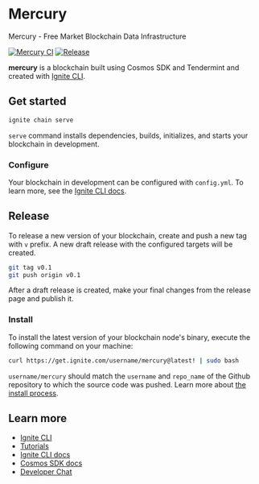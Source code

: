 # Mercury

Mercury - Free Market Blockchain Data Infrastructure

[![Mercury CI](https://github.com/cbarraford/mercury/actions/workflows/ci.yml/badge.svg)](https://github.com/cbarraford/mercury/actions/workflows/ci.yml)
[![Release](https://github.com/cbarraford/mercury/actions/workflows/release.yml/badge.svg)](https://github.com/cbarraford/mercury/actions/workflows/release.yml)

**mercury** is a blockchain built using Cosmos SDK and Tendermint and created
with [Ignite CLI](https://ignite.com/cli).

## Get started

```bash
ignite chain serve
```

`serve` command installs dependencies, builds, initializes, and starts your
blockchain in development.

### Configure

Your blockchain in development can be configured with `config.yml`. To learn
more, see the [Ignite CLI docs](https://docs.ignite.com).

## Release

To release a new version of your blockchain, create and push a new tag with
`v` prefix. A new draft release with the configured targets will be created.

```bash
git tag v0.1
git push origin v0.1
```

After a draft release is created, make your final changes from the release
page and publish it.

### Install

To install the latest version of your blockchain node's binary, execute the
following command on your machine:

```bash
curl https://get.ignite.com/username/mercury@latest! | sudo bash
```

`username/mercury` should match the `username` and `repo_name` of the Github
repository to which the source code was pushed. Learn more about [the install
process](https://github.com/allinbits/starport-installer).

## Learn more

- [Ignite CLI](https://ignite.com/cli)
- [Tutorials](https://docs.ignite.com/guide)
- [Ignite CLI docs](https://docs.ignite.com)
- [Cosmos SDK docs](https://docs.cosmos.network)
- [Developer Chat](https://discord.gg/ignite)
